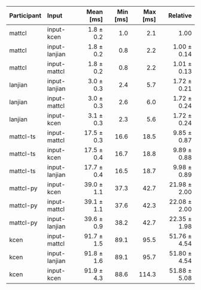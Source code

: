 | Participant | Input | Mean [ms] | Min [ms] | Max [ms] | Relative |
|:---|:---|---:|---:|---:|---:|
| mattcl | input-kcen | 1.8 ± 0.2 | 1.0 | 2.1 | 1.00 |
| mattcl | input-lanjian | 1.8 ± 0.2 | 0.8 | 2.2 | 1.00 ± 0.14 |
| mattcl | input-mattcl | 1.8 ± 0.2 | 0.8 | 2.2 | 1.01 ± 0.13 |
| lanjian | input-lanjian | 3.0 ± 0.3 | 2.4 | 5.7 | 1.72 ± 0.21 |
| lanjian | input-mattcl | 3.0 ± 0.3 | 2.6 | 6.0 | 1.72 ± 0.24 |
| lanjian | input-kcen | 3.1 ± 0.3 | 2.3 | 5.6 | 1.72 ± 0.24 |
| mattcl-ts | input-mattcl | 17.5 ± 0.3 | 16.6 | 18.5 | 9.85 ± 0.87 |
| mattcl-ts | input-kcen | 17.5 ± 0.4 | 16.7 | 18.8 | 9.89 ± 0.88 |
| mattcl-ts | input-lanjian | 17.7 ± 0.4 | 16.5 | 18.7 | 9.98 ± 0.89 |
| mattcl-py | input-kcen | 39.0 ± 1.1 | 37.3 | 42.7 | 21.98 ± 2.00 |
| mattcl-py | input-mattcl | 39.1 ± 1.1 | 37.6 | 42.3 | 22.08 ± 2.00 |
| mattcl-py | input-lanjian | 39.6 ± 0.9 | 38.2 | 42.7 | 22.35 ± 1.98 |
| kcen | input-mattcl | 91.7 ± 1.5 | 89.1 | 95.5 | 51.76 ± 4.54 |
| kcen | input-lanjian | 91.8 ± 1.6 | 89.1 | 95.7 | 51.80 ± 4.54 |
| kcen | input-kcen | 91.9 ± 4.3 | 88.6 | 114.3 | 51.88 ± 5.08 |
